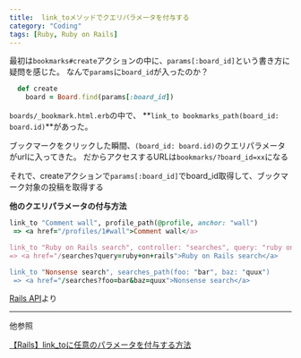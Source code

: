 ```yaml
---
title:  link_toメソッドでクエリパラメータを付与する
category: "Coding"
tags: [Ruby, Ruby on Rails]
---
```


最初は`bookmarks#create`アクションの中に、`params[:board_id]`という書き方に疑問を感じた。
なんで`params`に`board_id`が入ったのか？
```ruby
  def create
    board = Board.find(params[:board_id])
```

`boards/_bookmark.html.erb`の中で、
**`link_to bookmarks_path(board_id: board.id)`**があった。

ブックマークをクリックした瞬間、`(board_id: board.id)`のクエリパラメータがurlに入ってきた。
だからアクセスするURLは`bookmarks/?board_id=xx`になる

それで、createアクションで`params[:board_id]`でboard_id取得して、ブックマーク対象の投稿を取得する

**他のクエリパラメータの付与方法**

```ruby
link_to "Comment wall", profile_path(@profile, anchor: "wall")
 => <a href="/profiles/1#wall">Comment wall</a>

link_to "Ruby on Rails search", controller: "searches", query: "ruby on rails"
=> <a href="/searches?query=ruby+on+rails">Ruby on Rails search</a>

link_to "Nonsense search", searches_path(foo: "bar", baz: "quux")
 => <a href="/searches?foo=bar&baz=quux">Nonsense search</a>
```
[Rails API](https://api.rubyonrails.org/classes/ActionView/Helpers/UrlHelper.html#method-i-link_to)より

---
他参照

[【Rails】link_toに任意のパラメータを付与する方法](https://310nae.com/linkto-param/)

